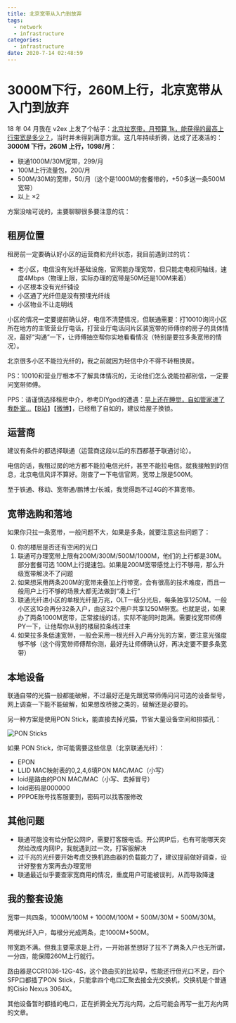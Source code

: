 ```yaml
---
title: 北京宽带从入门到放弃
tags:
  - network
  - infrastructure
categories:
  - infrastructure
date: 2020-7-14 02:48:59
---
```


# 3000M下行，260M上行，北京宽带从入门到放弃

18 年 04 月我在 v2ex 上发了个帖子：[北京拉宽带，月预算 1k，能获得的最高上行带宽是多少？](https://www.v2ex.com/t/445581#reply17)，当时并未得到满意方案。这几年持续折腾，达成了还凑活的：**3000M 下行，260M 上行，1098/月**：

- 联通1000M/30M宽带，299/月
- 100M上行流量包，200/月
- 500M/30M的宽带，50/月（这个是1000M的套餐带的，+50多送一条500M宽带）
- 以上 ×2

方案没啥可说的，主要聊聊很多要注意的坑：

## 租房位置

租房前一定要确认好小区的运营商和光纤状态，我目前遇到过的坑：

- 老小区，电信没有光纤基础设施，官网能办理宽带，但只能走电视同轴线，速度4Mbps（物理上限，实际办理的宽带是50M还是100M来着）
- 小区根本没有光纤铺设
- 小区通了光纤但是没有预埋光纤线
- 小区物业不让走明线

小区的情况一定要提前确认好，电信不清楚情况，但联通需要：打10010询问小区所在地方的主管营业厅电话，打营业厅电话问片区装宽带的师傅你的房子的具体情况，最好“沟通”一下，让师傅抽空帮你实地看看情况（特别是要拉多条宽带的情况）。

北京很多小区不能拉光纤的，我之前就因为轻信中介不得不转租换房。

PS：10010和营业厅根本不了解具体情况的，无论他们怎么说能拉都别信，一定要问宽带师傅。

PPS：请谨慎选择租房中介，参考DIYgod的遭遇：[早上还在睡觉，自如管家进了我卧室...](https://www.v2ex.com/t/689618)【[B站](https://www.bilibili.com/video/av456295775)】【[微博](https://weibo.com/3306934123/Jb0OX48lU)】，已经租了自如的，建议给屋子换锁。

## 运营商

建议有条件的都选择联通（运营商这段以后的东西都基于联通讨论）。

电信的话，我租过房的地方都不能拉电信光纤，甚至不能拉电信。就我接触到的信息，北京电信风评不算好。刚查了一下电信官网，宽带上限是500M。

至于铁通、移动、宽带通/鹏博士/长城，我觉得跑不过4G的不算宽带。

## 宽带选购和落地

如果你只拉一条宽带，一般问题不大，如果是多条，就要注意这些问题了：

0. 你的楼层是否还有空闲的光口
1. 联通可办理宽带上限有200M/300M/500M/1000M，他们的上行都是30M。部分套餐可选 100M上行提速包。如果是200M宽带感觉上行不够用，那么升级宽带解决不了问题
2. 如果想采用两条200M的宽带来叠加上行带宽，会有很高的技术难度，而且一般用户上行不够的场景大都无法做到“凑上行”
3. 联通光纤进小区的单根光纤是万兆，OLT一级分光后，每条独享1250M。一般小区这1G会再分32条入户，由这32个用户共享1250M带宽。也就是说，如果办了两条1000M宽带，正常接线的话，实际不能同时跑满。需要找宽带师傅PY一下，让他帮你从别的楼层拉条线过来
4. 如果拉多条低速宽带，一般会采用一根光纤入户再分光的方案，要注意光强度够不够（这个得宽带师傅帮你测，最好先让师傅确认好，再决定要不要多条宽带）

## 本地设备

联通自带的光猫一般都能破解，不过最好还是先跟宽带师傅问问可选的设备型号，网上调查一下能不能破解，如果想改桥接之类的，破解还是必要的。

另一种方案是使用PON Stick，能直接去掉光猫，节省大量设备空间和排插孔：

![PON Sticks](./ponsticks.jpg)

如果 PON Stick，你可能需要这些信息（北京联通光纤）：

- EPON
- LLID MAC映射表的0,2,4,6填PON MAC/MAC（小写）
- loid是路由的PON MAC/MAC（小写、去掉冒号）
- loid密码是000000
- PPPOE账号找客服要到，密码可以找客服修改

## 其他问题

- 联通可能没有给分配公网IP，需要打客服电话。开公网IP后，也有可能哪天突然给改成内网IP，我就遇到过一次，打客服解决
- 过千兆的光纤要开始考虑交换机路由器的负载能力了，建议提前做好调查，设计好整套方案再去办理宽带
- 联通最近似乎要查家宽商用的情况，重度用户可能被误判，从而导致降速

## 我的整套设施

宽带一共四条，1000M/100M + 1000M/100M + 500M/30M + 500M/30M。

两根光纤入户，每根分光成两条，走1000M+500M。

带宽跑不满。但我主要需求是上行，一开始甚至想好了拉不了两条入户也无所谓，一分四，能保障260M上行就行。

路由器是CCR1036-12G-4S，这个路由买的比较早，性能还行但光口不足，四个SFP口都插了PON Stick，只能拿四个电口汇聚去接全光交换机，交换机是个普通的Cisio Nexus 3064X。

其他设备暂时都插的电口，正在折腾全光万兆内网，之后可能会再写一批万兆内网的文章。
